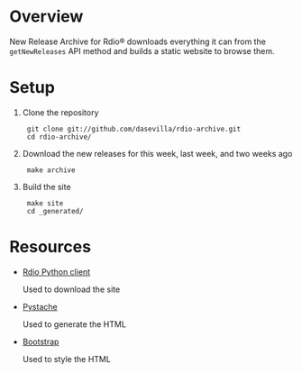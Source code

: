 Overview
========

New Release Archive for Rdio® downloads everything it can from the
`getNewReleases` API method and builds a static website to browse them.


Setup
=====

1. Clone the repository

        git clone git://github.com/dasevilla/rdio-archive.git
        cd rdio-archive/

2. Download the new releases for this week, last week, and two weeks ago

        make archive
    
3. Build the site

        make site
        cd _generated/


Resources
=========

* [Rdio Python client](https://github.com/rdio/rdio-python)

  Used to download the site

* [Pystache](https://github.com/defunkt/pystache)

  Used to generate the HTML

* [Bootstrap](http://twitter.github.com/bootstrap/)

  Used to style the HTML

